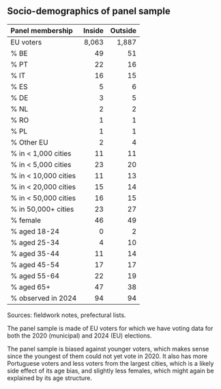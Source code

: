 ## Socio-demographics of panel sample

| Panel membership      | Inside | Outside |
|:----------------------|-------:|--------:|
| EU voters             |  8,063 |   1,887 |
| % BE                  |     49 |      51 |
| % PT                  |     22 |      16 |
| % IT                  |     16 |      15 |
| % ES                  |      5 |       6 |
| % DE                  |      3 |       5 |
| % NL                  |      2 |       2 |
| % RO                  |      1 |       1 |
| % PL                  |      1 |       1 |
| % Other EU            |      2 |       4 |
| % in \< 1,000 cities  |     11 |      11 |
| % in \< 5,000 cities  |     23 |      20 |
| % in \< 10,000 cities |     11 |      13 |
| % in \< 20,000 cities |     15 |      14 |
| % in \< 50,000 cities |     16 |      15 |
| % in 50,000+ cities   |     23 |      27 |
| % female              |     46 |      49 |
| % aged 18-24          |      0 |       2 |
| % aged 25-34          |      4 |      10 |
| % aged 35-44          |     11 |      14 |
| % aged 45-54          |     17 |      17 |
| % aged 55-64          |     22 |      19 |
| % aged 65+            |     47 |      38 |
| % observed in 2024    |     94 |      94 |

Sources: fieldwork notes, prefectural lists.

The panel sample is made of EU voters for which we have voting data for
both the 2020 (municipal) and 2024 (EU) elections.

The panel sample is biased against younger voters, which makes sense
since the youngest of them could not yet vote in 2020. It also has more
Portuguese voters and less voters from the largest cities, which is a
likely side effect of its age bias, and slightly less females, which
might again be explained by its age structure.
